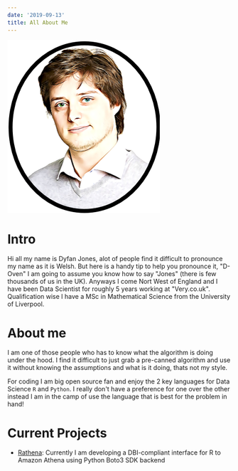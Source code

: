 ```yaml
---
date: '2019-09-13'
title: All About Me
---
```

![](/public/about_files/dj_img.png)

# Intro

Hi all my name is Dyfan Jones, alot of people find it difficult to pronounce my name as it is Welsh. But here is a handy tip to help you pronounce it, "D-Oven" I am going to assume you know how to say "Jones" (there is few thousands of us in the UK). Anyways I come Nort West of England and I have been Data Scientist for roughly 5 years working at "Very.co.uk". Qualification wise I have a MSc in Mathematical Science from the University of Liverpool. 

# About me

I am one of those people who has to know what the algorithm is doing under the hood. I find it difficult to just grab a pre-canned algorithm and use it without knowing the assumptions and what is it doing, thats not my style.

For coding I am big open source fan and enjoy the 2 key languages for Data Science `R` and `Python`. I really don't have a preference for one over the other instead I am in the camp of use the language that is best for the problem in hand!

# Current Projects

* [Rathena](https://github.com/DyfanJones/RAthena): Currently I am developing a DBI-compliant interface for R to Amazon Athena using Python Boto3 SDK backend